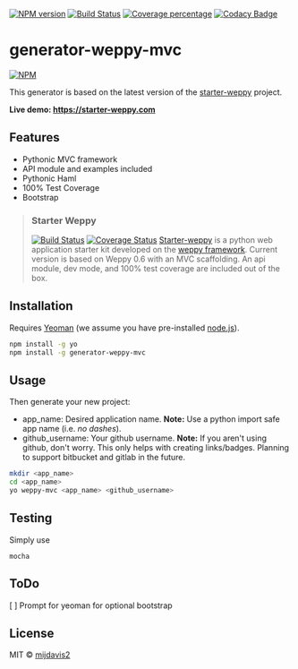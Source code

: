 [![NPM version][npm-image]][npm-url] 
[![Build Status][travis-image]][travis-url] 
[![Coverage percentage][coveralls-image]][coveralls-url] 
[![Codacy Badge](https://api.codacy.com/project/badge/Grade/ce0ad20ca59947af86b0f17a5779c804)](https://www.codacy.com/app/mijdavis2/generator-weppy-mvc?utm_source=github.com&amp;utm_medium=referral&amp;utm_content=mijdavis2/generator-weppy-mvc&amp;utm_campaign=Badge_Grade)

# generator-weppy-mvc
 
[![NPM](https://nodei.co/npm/generator-weppy-mvc.png?downloads=true&downloadRank=true&stars=true)](https://nodei.co/npm/generator-weppy-mvc/)

This generator is based on the latest version of the [starter-weppy](https://github.com/mijdavis2/starter_weppy) project.

**Live demo: https://starter-weppy.com**

## Features
- Pythonic MVC framework
- API module and examples included
- Pythonic Haml
- 100% Test Coverage
- Bootstrap

> ### Starter Weppy
> [![Build Status](https://travis-ci.org/mijdavis2/starter_weppy.svg?branch=master)](https://travis-ci.org/mijdavis2/starter_weppy) [![Coverage Status](https://coveralls.io/repos/github/mijdavis2/starter_weppy/badge.svg?branch=master)](https://coveralls.io/github/mijdavis2/starter_weppy?branch=master)
> [Starter-weppy](https://github.com/mijdavis2/starter_weppy) is a python web application starter kit developed on the [weppy framework](https://github.com/gi0baro/weppy). 
> Current version is based on Weppy 0.6 with an MVC scaffolding. An api module, dev mode, and 100% test coverage are included out of the box.

## Installation

Requires [Yeoman](http://yeoman.io) (we assume you have pre-installed [node.js](https://nodejs.org/)).

```bash
npm install -g yo
npm install -g generator-weppy-mvc
```

## Usage

Then generate your new project:

- app_name: Desired application name. 
**Note:** Use a python import safe app name (i.e. _no dashes_).
- github_username: Your github username.
**Note:** If you aren't using github, don't worry. This only helps with creating links/badges. Planning to support bitbucket and gitlab in the future.


```bash
mkdir <app_name>
cd <app_name>
yo weppy-mvc <app_name> <github_username>
```


## Testing

Simply use

``` 
mocha
```

## ToDo
[ ] Prompt for yeoman for optional bootstrap

## License

MIT © [mijdavis2](http://mdavisinsc.com)


[npm-image]: https://badge.fury.io/js/generator-weppy-mvc.svg
[npm-url]: https://npmjs.org/package/generator-weppy-mvc
[travis-image]: https://travis-ci.org/mijdavis2/generator-weppy-mvc.svg?branch=master
[travis-url]: https://travis-ci.org/mijdavis2/generator-weppy-mvc
[coveralls-image]: https://coveralls.io/repos/mijdavis2/generator-weppy-mvc/badge.svg
[coveralls-url]: https://coveralls.io/r/mijdavis2/generator-weppy-mvc
